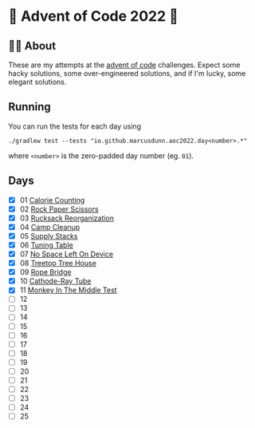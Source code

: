 # 🎄 Advent of Code 2022 🎄

## 🎅🏻 About

These are my attempts at the [advent of code][00] challenges. Expect some hacky solutions, some over-engineered
solutions, and if I'm lucky, some elegant solutions.

## Running

You can run the tests for each day using
```
./gradlew test --tests "io.github.marcusdunn.aoc2022.day<number>.*"
```
where `<number>` is the zero-padded day number (eg. `01`).

## Days

- [x] 01 [Calorie Counting][01]
- [x] 02 [Rock Paper Scissors][02]
- [x] 03 [Rucksack Reorganization][03]
- [x] 04 [Camp Cleanup][04]
- [x] 05 [Supply Stacks][05]
- [x] 06 [Tuning Table][06]
- [x] 07 [No Space Left On Device][07]
- [x] 08 [Treetop Tree House][08]
- [x] 09 [Rope Bridge][09]
- [x] 10 [Cathode-Ray Tube][10]
- [x] 11 [Monkey In The Middle Test][11]
- [ ] 12
- [ ] 13
- [ ] 14
- [ ] 15
- [ ] 16
- [ ] 17
- [ ] 18
- [ ] 19
- [ ] 20
- [ ] 21
- [ ] 22
- [ ] 23
- [ ] 24
- [ ] 25

[00]: https://adventofcode.com/

[01]: https://github.com/MarcusDunn/aoc2022/blob/master/src/main/kotlin/io/github/marcusdunn/aoc2022/day01/CalorieCounting.kt

[02]: https://github.com/MarcusDunn/aoc2022/blob/master/src/main/kotlin/io/github/marcusdunn/aoc2022/day02/RockPaperScissors.kt

[03]: https://github.com/MarcusDunn/aoc2022/blob/master/src/main/kotlin/io/github/marcusdunn/aoc2022/day03/RucksackReorganization.kt

[04]: https://github.com/MarcusDunn/aoc2022/blob/master/src/main/kotlin/io/github/marcusdunn/aoc2022/day04/CampCleanup.kt

[05]: https://github.com/MarcusDunn/aoc2022/blob/master/src/main/kotlin/io/github/marcusdunn/aoc2022/day05/SupplyStacks.kt

[06]: https://github.com/MarcusDunn/aoc2022/blob/master/src/main/kotlin/io/github/marcusdunn/aoc2022/day06/TuningTable.kt

[07]: https://github.com/MarcusDunn/aoc2022/blob/master/src/main/kotlin/io/github/marcusdunn/aoc2022/day07/NoSpaceLeftOnDevice.kt

[08]: https://github.com/MarcusDunn/aoc2022/blob/master/src/main/kotlin/io/github/marcusdunn/aoc2022/day08/TreetopTreeHouse.kt

[09]: https://github.com/MarcusDunn/aoc2022/blob/master/src/main/kotlin/io/github/marcusdunn/aoc2022/day09/RopeBridge.kt

[10]: https://github.com/MarcusDunn/aoc2022/blob/master/src/main/kotlin/io/github/marcusdunn/aoc2022/day10/CathodeRayTube.kt

[11]: https://github.com/MarcusDunn/aoc2022/blob/master/src/main/kotlin/io/github/marcusdunn/aoc2022/day11/MonkeyInTheMiddleTest.kt